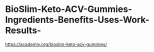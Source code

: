 # BioSlim-Keto-ACV-Gummies-Ingredients-Benefits-Uses-Work-Results-
https://academly.org/bioslim-keto-acv-gummies/
